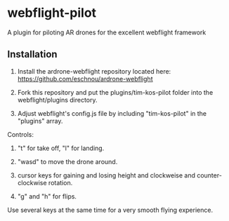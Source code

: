 webflight-pilot
===============

A plugin for piloting AR drones for the excellent webflight framework

## Installation

1. Install the ardrone-webflight repository located here: https://github.com/eschnou/ardrone-webflight

2. Fork this repository and put the plugins/tim-kos-pilot folder into the webflight/plugins directory.

3. Adjust webflight's config.js file by including "tim-kos-pilot" in the "plugins" array.


Controls:

  1. "t" for take off, "l" for landing.

  1. "wasd" to move the drone around.

  2. cursor keys for gaining and losing height and clockweise and counter-clockwise rotation.

  3. "g" and "h" for flips.

Use several keys at the same time for a very smooth flying experience.
